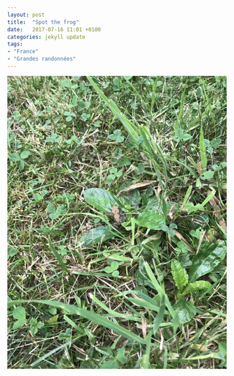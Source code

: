 ```yaml
---
layout: post
title:  "Spot the frog"
date:   2017-07-16 11:01 +0100
categories: jekyll update
tags:
- "France"
- "Grandes randonnées"
---
```


![Lots of grass and a tiny frog](https://github.com/tombye/trexit/raw/gh-pages/assets/images/spot-the-frog.jpg)
